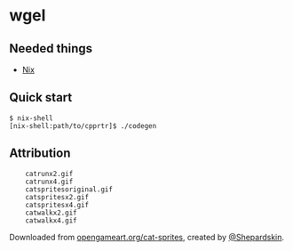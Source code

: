 # wgel

Needed things
---
*   [Nix](https://nixos.org/nix/)

Quick start
---
```
$ nix-shell
[nix-shell:path/to/cpprtr]$ ./codegen
```

Attribution
---
```
    catrunx2.gif
    catrunx4.gif
    catspritesoriginal.gif
    catspritesx2.gif
    catspritesx4.gif
    catwalkx2.gif
    catwalkx4.gif
```
Downloaded from [opengameart.org/cat-sprites](https://opengameart.org/content/cat-sprites), created by [@Shepardskin](https://twitter.com/Shepardskin).
